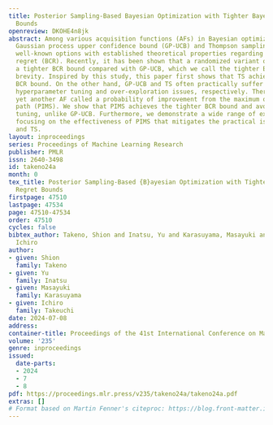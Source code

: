 ```yaml
---
title: Posterior Sampling-Based Bayesian Optimization with Tighter Bayesian Regret
  Bounds
openreview: DKOHE4n8jk
abstract: Among various acquisition functions (AFs) in Bayesian optimization (BO),
  Gaussian process upper confidence bound (GP-UCB) and Thompson sampling (TS) are
  well-known options with established theoretical properties regarding Bayesian cumulative
  regret (BCR). Recently, it has been shown that a randomized variant of GP-UCB achieves
  a tighter BCR bound compared with GP-UCB, which we call the tighter BCR bound for
  brevity. Inspired by this study, this paper first shows that TS achieves the tighter
  BCR bound. On the other hand, GP-UCB and TS often practically suffer from manual
  hyperparameter tuning and over-exploration issues, respectively. Therefore, we analyze
  yet another AF called a probability of improvement from the maximum of a sample
  path (PIMS). We show that PIMS achieves the tighter BCR bound and avoids the hyperparameter
  tuning, unlike GP-UCB. Furthermore, we demonstrate a wide range of experiments,
  focusing on the effectiveness of PIMS that mitigates the practical issues of GP-UCB
  and TS.
layout: inproceedings
series: Proceedings of Machine Learning Research
publisher: PMLR
issn: 2640-3498
id: takeno24a
month: 0
tex_title: Posterior Sampling-Based {B}ayesian Optimization with Tighter {B}ayesian
  Regret Bounds
firstpage: 47510
lastpage: 47534
page: 47510-47534
order: 47510
cycles: false
bibtex_author: Takeno, Shion and Inatsu, Yu and Karasuyama, Masayuki and Takeuchi,
  Ichiro
author:
- given: Shion
  family: Takeno
- given: Yu
  family: Inatsu
- given: Masayuki
  family: Karasuyama
- given: Ichiro
  family: Takeuchi
date: 2024-07-08
address:
container-title: Proceedings of the 41st International Conference on Machine Learning
volume: '235'
genre: inproceedings
issued:
  date-parts:
  - 2024
  - 7
  - 8
pdf: https://proceedings.mlr.press/v235/takeno24a/takeno24a.pdf
extras: []
# Format based on Martin Fenner's citeproc: https://blog.front-matter.io/posts/citeproc-yaml-for-bibliographies/
---
```

